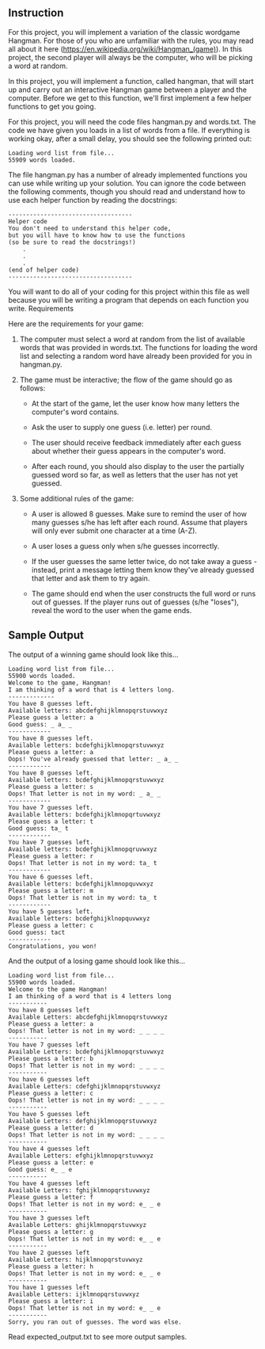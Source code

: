## Instruction

For this project, you will implement a variation of the classic wordgame Hangman. For those of you who are unfamiliar with the rules, you may read all about it here (<https://en.wikipedia.org/wiki/Hangman_(game)>). In this project, the second player will always be the computer, who will be picking a word at random.

In this project, you will implement a function, called hangman, that will start up and carry out an interactive Hangman game between a player and the computer. Before we get to this function, we'll first implement a few helper functions to get you going.

For this project, you will need the code files hangman.py and words.txt. The code we have given you loads in a list of words from a file. If everything is working okay, after a small delay, you should see the following printed out:


    Loading word list from file...
    55909 words loaded.

The file hangman.py has a number of already implemented functions you can use while writing up your solution. You can ignore the code between the following comments, though you should read and understand how to use each helper function by reading the docstrings:


 
	-----------------------------------
	Helper code
	You don't need to understand this helper code,
	but you will have to know how to use the functions
	(so be sure to read the docstrings!)
	    .
	    .
	    .
	(end of helper code)
	-----------------------------------
		   

You will want to do all of your coding for this project within this file as well because you will be writing a program that depends on each function you write.
Requirements

Here are the requirements for your game:

1. The computer must select a word at random from the list of available words that was provided in words.txt. The functions for loading the word list and selecting a random word have already been provided for you in hangman.py.

2. The game must be interactive; the flow of the game should go as follows:

	- At the start of the game, let the user know how many letters the computer's word contains.

	- Ask the user to supply one guess (i.e. letter) per round.

	- The user should receive feedback immediately after each guess about whether their guess appears in the computer's word.

	- After each round, you should also display to the user the partially guessed word so far, as well as letters that the user has not yet guessed.
    
3. Some additional rules of the game:

	- A user is allowed 8 guesses. Make sure to remind the user of how many guesses s/he has left after each round. Assume that players will only ever submit one character at a time (A-Z).

	- A user loses a guess only when s/he guesses incorrectly.

	- If the user guesses the same letter twice, do not take away a guess - instead, print a message letting them know they've already guessed that letter and ask them to try again.

	- The game should end when the user constructs the full word or runs out of guesses. If the player runs out of guesses (s/he "loses"), reveal the word to the user when the game ends.


## Sample Output
The output of a winning game should look like this...

		


	Loading word list from file...
	55900 words loaded.
	Welcome to the game, Hangman!
	I am thinking of a word that is 4 letters long.
	-------------
	You have 8 guesses left.
	Available letters: abcdefghijklmnopqrstuvwxyz
	Please guess a letter: a
	Good guess: _ a_ _
	------------
	You have 8 guesses left.
	Available letters: bcdefghijklmnopqrstuvwxyz
	Please guess a letter: a
	Oops! You've already guessed that letter: _ a_ _
	------------
	You have 8 guesses left.
	Available letters: bcdefghijklmnopqrstuvwxyz
	Please guess a letter: s
	Oops! That letter is not in my word: _ a_ _
	------------
	You have 7 guesses left.
	Available letters: bcdefghijklmnopqrtuvwxyz
	Please guess a letter: t
	Good guess: ta_ t
	------------
	You have 7 guesses left.
	Available letters: bcdefghijklmnopqruvwxyz
	Please guess a letter: r
	Oops! That letter is not in my word: ta_ t
	------------
	You have 6 guesses left.
	Available letters: bcdefghijklmnopquvwxyz
	Please guess a letter: m
	Oops! That letter is not in my word: ta_ t
	------------
	You have 5 guesses left.
	Available letters: bcdefghijklnopquvwxyz
	Please guess a letter: c
	Good guess: tact
	------------
	Congratulations, you won!

    

And the output of a losing game should look like this...


	Loading word list from file...
	55900 words loaded.
	Welcome to the game Hangman!
	I am thinking of a word that is 4 letters long
	-----------
	You have 8 guesses left
	Available Letters: abcdefghijklmnopqrstuvwxyz
	Please guess a letter: a
	Oops! That letter is not in my word: _ _ _ _
	-----------
	You have 7 guesses left
	Available Letters: bcdefghijklmnopqrstuvwxyz
	Please guess a letter: b
	Oops! That letter is not in my word: _ _ _ _
	-----------
	You have 6 guesses left
	Available Letters: cdefghijklmnopqrstuvwxyz
	Please guess a letter: c
	Oops! That letter is not in my word: _ _ _ _
	-----------
	You have 5 guesses left
	Available Letters: defghijklmnopqrstuvwxyz
	Please guess a letter: d
	Oops! That letter is not in my word: _ _ _ _
	-----------
	You have 4 guesses left
	Available Letters: efghijklmnopqrstuvwxyz
	Please guess a letter: e
	Good guess: e_ _ e
	-----------
	You have 4 guesses left
	Available Letters: fghijklmnopqrstuvwxyz
	Please guess a letter: f
	Oops! That letter is not in my word: e_ _ e
	-----------
	You have 3 guesses left
	Available Letters: ghijklmnopqrstuvwxyz
	Please guess a letter: g
	Oops! That letter is not in my word: e_ _ e
	-----------
	You have 2 guesses left
	Available Letters: hijklmnopqrstuvwxyz
	Please guess a letter: h
	Oops! That letter is not in my word: e_ _ e
	-----------
	You have 1 guesses left
	Available Letters: ijklmnopqrstuvwxyz
	Please guess a letter: i
	Oops! That letter is not in my word: e_ _ e
	-----------
	Sorry, you ran out of guesses. The word was else. 
    
Read expected_output.txt to see more output samples.
